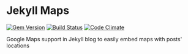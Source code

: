# Jekyll Maps

[![Gem Version](https://badge.fury.io/rb/jekyll-maps.svg)](https://badge.fury.io/rb/jekyll-maps)
[![Build Status](https://travis-ci.org/ayastreb/jekyll-maps.svg?branch=master)](https://travis-ci.org/ayastreb/jekyll-maps)
[![Code Climate](https://codeclimate.com/github/ayastreb/jekyll-maps/badges/gpa.svg)](https://codeclimate.com/github/ayastreb/jekyll-maps)

Google Maps support in Jekyll blog to easily embed maps with posts' locations
